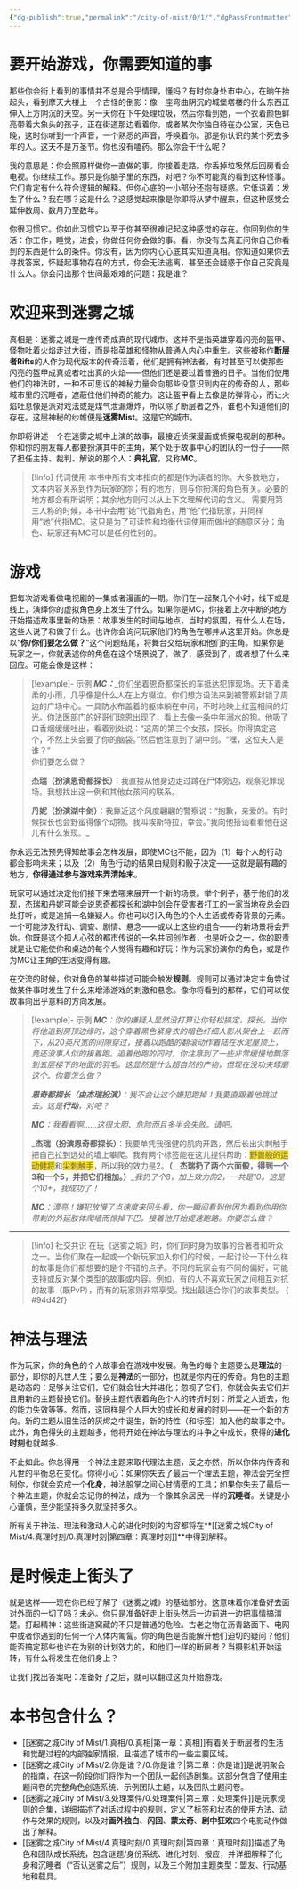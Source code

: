 ```yaml
---
{"dg-publish":true,"permalink":"/city-of-mist/0/1/","dgPassFrontmatter":true}
---
```


# **要开始游戏，你需要知道的事**

那些你会街上看到的事情并不总是合乎情理，懂吗？有时你身处市中心，在晌午抬起头，看到摩天大楼上一个古怪的倒影：像一座弯曲阴沉的城堡塔楼的什么东西正伸入上方阴沉的天空。另一天你在下午处理垃圾，然后你看到她，一个衣着颜色鲜亮带着大象头的孩子，正在街道那边看着你。或者某次你独自待在办公室，天色已晚，这时你听到一个声音，一个熟悉的声音，呼唤着你。那是你认识的某个死去多年的人。这天不是万圣节。你也没有嗑药。那么你会干什么呢？

我的意思是：你会照原样做你一直做的事。你接着走路。你丢掉垃圾然后回房看会电视。你继续工作。那只是你脑子里的东西，对吧？你不可能真的看到这种怪事。它们肯定有什么符合逻辑的解释。但你心底的一小部分还抱有疑惑。它低语着：发生了什么？我在哪？这是什么？这感觉起来像是你即将从梦中醒来，但这种感觉会延伸数周、数月乃至数年。

你很习惯它。你如此习惯它以至于你甚至很难记起这种感觉的存在。你回到你的生活：你工作，睡觉，进食，你做任何你会做的事。看，你没有去真正问你自己你看到的东西是什么的条件。你没有，因为你内心心底其实知道真相。你知道如果你去寻找答案，怀疑起事物存在的方式，你会无法逃离，甚至还会疑惑于你自己究竟是什么人。你会问出那个世间最艰难的问题：我是谁？

# 欢迎来到迷雾之城

真相是：迷雾之城是一座传奇成真的现代城市。这并不是指英雄穿着闪亮的盔甲、怪物吐着火焰走过大街，而是指英雄和怪物从普通人内心中重生。这些被称作**断层者Rifts**的人作为现代版本的传奇活着，他们是拥有神法者，有时甚至可以使那些闪亮的盔甲成真或者吐出真的火焰——但他们还是要过着普通的日子。当他们使用他们的神法时，一种不可思议的神秘力量会向那些没意识到内在的传奇的人，那些城市里的沉睡者，遮蔽住他们神奇的能力。这让盔甲看上去像是防弹背心，而让火焰吐息像是派对戏法或是煤气泄漏爆炸，所以除了断层者之外，谁也不知道他们的存在。这层神秘的纱帷便是**迷雾Mist**。这是它的城市。

你即将讲述一个在迷雾之城中上演的故事，最接近侦探漫画或侦探电视剧的那种。你和你的朋友每人都要扮演其中的主角，某个处于故事中心的团队的一份子——除了担任主持、裁判、解说的那个人：**典礼官**，又称**MC**。


>[!info] 代词使用
>本书中所有文本指向的都是作为读者的你。大多数地方，文本内容关系到作为玩家的你；有的地方，则与你扮演的角色有关。必要的地方都会有所说明；其余地方则可以从上下文理解代词的含义。
>需要用第三人称的时候，本书中会用“她”代指角色，用“他”代指玩家，并同样用“她”代指MC。这只是为了可读性和均衡代词使用而做出的随意区分；角色、玩家还有MC可以是任何性别的。

# 游戏

把每次游戏看做电视剧的一集或者漫画的一期。你们在一起聚几个小时，线下或是线上，演绎你的虚拟角色身上发生了什么。如果你是MC，你接着上次中断的地方开始描述故事里新的场景：故事发生的时间与地点，当时的氛围，有什么人在场，这些人说了和做了什么。也许你会询问玩家他们的角色在哪并从这里开始。你总是以“**你/你们要怎么做？**”这个问题结尾，将舞台交给玩家和他们的主角。如果你是玩家之一，你就表述你的角色在这个场景说了，做了，感受到了，或者想了什么来回应。可能会像是这样：

>[!example]- 示例
>**_MC：_**_你们坐着恩奇都探长的车抵达犯罪现场。天下着柔柔的小雨，几乎像是什么人在上方啜泣。你们想方设法来到被警察封锁了周边的广场中心。一具防水布盖着的躯体躺在中间，不时地映上红蓝相间的灯光。你法医部门的好哥们琼恩出现了，看上去像一条中年溺水的狗。他吸了口香烟缓缓吐出，看着别处说：“这周的第三个女孩，探长。你得搞定这个，不然上头会要了你的脑袋。”然后他注意到了湖中剑。“嘿，这位夫人是谁？”  
>你们要怎么做？
>
>**杰瑞（扮演恩奇都探长）**：我直接从他身边走过蹲在尸体旁边，观察犯罪现场。我想找出这一例和其他女孩间的联系。
>
>**丹妮（扮演湖中剑）**：我靠近这个风度翩翩的警察说：“抱歉，亲爱的。有时候探长也会野蛮得像个动物。我叫埃斯特拉，幸会。”我向他搭讪看看他在这儿有什么发现。_

你永远无法预先得知故事会怎样发展，即使MC也不能，因为（1）每个人的行动都会影响未来；以及（2）角色行动的结果由规则和骰子决定——这就是最有趣的地方，**你得通过参与游戏来弄清始末**。

玩家可以通过决定他们接下来去哪来展开一个新的场景。举个例子，基于他们的发现，杰瑞和丹妮可能会说恩奇都探长和湖中剑会在受害者打工的一家当地夜总会四处打听，或是追捕一名嫌疑人。你也可以引入角色的个人生活或传奇背景的元素。一个可能涉及行动、调查、剧情、悬念——或以上这些的组合——的新场景将会开始。你既是这个扣人心弦的都市传说的一名共同创作者，也是听众之一，你的职责就是让它能使你和桌边的每个人觉得有趣和好玩：作为玩家扮演你的角色，或是作为MC让主角的生活变得有趣。

在交流的时候，你对角色的某些描述可能会触发**规则**。规则可以通过决定主角尝试做某件事时发生了什么来增添游戏的刺激和悬念。像你将看到的那样，它们可以使故事向出乎意料的方向发展。

> [!example]- 示例
> _**MC**：你的嫌疑人显然没打算让你轻松搞定，探长。当你将他追到房顶边缘时，这个穿着黑色紧身衣的暗色纤细人影从架台上一跃而下，从20英尺宽的间隙穿过，接着以跑酷的翻滚动作着陆在水泥屋顶上，竟还没事人似的接着跑。追着他跑的同时，你注意到了一些非常缓慢地飘落到五层楼下的地面的羽毛。这显然是什么超自然的产物，但现在没功夫琢磨这个。你要怎么做？_
> 
> _**恩奇都探长（由杰瑞扮演）**：我不会让这个嫌犯跑掉！我要直跟着他跳过去。这是**行动**，对吧？_
> 
> _**MC**：我看看啊……这很大胆、危险而且多半会失败。请吧。_
> 
> _**杰瑞（扮演恩奇都探长）**：我要单凭我强健的肌肉开路，然后长出尖刺触手把自己拉到远处的墙上攀爬。我有两个标签能在这儿提供帮助：<span style="background:#ffe119">野兽般的运动健将</span>和<span style="background:#ffe119">尖刺触手</span>，所以我的效力是2。**（**__**杰瑞扔了两个六面骰，得到一个3和一个5，并把它们相加。）**__我扔了个8，加上效力的2，一共是10。这是个10+，我成功了！_
> 
> _**MC**：漂亮！嫌犯放慢了点速度来回头看，你一瞬间看到他因为看到你用你带刺的外延肢体爬墙而惊掉下巴。接着他开始提速跑路。你要怎么做？_

---

>[!info] 社交共识
>在玩《迷雾之城》时，你们同时身为故事的合著者和听众之一。当你们聚在一起或一个新玩家加入你们的时候，一起讨论一下什么样的故事是你们都想要的是个不错的点子。不同的玩家会有不同的偏好，可能支持或反对某个类型的故事或内容。例如，有的人不喜欢玩家之间相互对抗的故事（既PvP），而有的玩家则非常享受。找出最适合你们的故事类型。
{ #94d42f}


# 神法与理法

作为玩家，你的角色的个人故事会在游戏中发展。角色的每个主题要么是**理法**的一部分，即你的凡世人生；要么是**神法**的一部分，也就是你内在的传奇。角色的主题是动态的：足够关注它们，它们就会壮大并进化；忽视了它们，你就会失去它们并且用新的主题替换它们。替换主题代表着角色个人的转折时刻：所爱之人逝去，他的能力失效等等。然而，这同样是个人巨大的成长和发展的时刻——在一个新的方向。新的主题从旧生活的灰烬之中诞生，新的特性（和标签）加入他的故事之中。此外，角色得失的主题越多，他将开始在神法与理法的斗争之中成长，获得的**进化时刻**也就越多.

不止如此。你总得用一个神法主题来取代理法主题，反之亦然，所以你体内传奇和凡世的平衡总在变化。你得小心：如果你失去了最后一个理法主题，神法会完全控制你，你就会变成一个**化身**，神法股掌之间心甘情愿的工具；如果你失去了最后一个神法主题，你就会忘记你的神法，成为一个像其余居民一样的**沉睡者**。关键是小心谨慎，至少能坚持多久就坚持多久。
  
所有关于神法、理法和激动人心的进化时刻的内容都将在**[[迷雾之城City of Mist/4.真理时刻/0.真理时刻\|第四章：真理时刻]]**中得到解释。

# 是时候走上街头了

就是这样——现在你已经了解了《迷雾之城》的基础部分。这意味着你准备好去面对外面的一切了吗？未必。你只是准备好走上街头然后一边前进一边把事情搞清楚。打起精神：这些街道窝藏的不只是普通的危险。古老之物在沥青路面下、电网中或者你遇到的任何一个人体内匍匐。你的角色是否能解开他们迫切的疑问？他们能否搞定那些也许在为别的计划效力的，和他们一样的断层者？当摄影机开始运转，有什么将发生在他们身上？

让我们找出答案吧：准备好了之后，就可以翻过这页开始游戏。

# 本书包含什么？

- [[迷雾之城City of Mist/1.真相/0.真相\|第一章：真相]]有着关于断层者的生活和觉醒过程的内部独家情报，且描述了城市的一些主要区域。
- [[迷雾之城City of Mist/2.你是谁？/0.你是谁？\|第二章：你是谁]]是说明聚会的指南，在这一阶段你们将作为一个团队一起创造剧集。这部分包含了使用主题问卷的完整角色创造系统、示例团队主题，以及团队主题问卷。
- [[迷雾之城City of Mist/3.处理案件/0.处理案件\|第三章：处理案件]]是玩家规则的合集，详细描述了对话过程中的规则，定义了标签和状态的使用方法、动作与效果的规则，以及对**画外独白**、**闪回**、**蒙太奇**、**剧中狂欢**四个电影动作做出了解释。
- [[迷雾之城City of Mist/4.真理时刻/0.真理时刻\|第四章：真理时刻]]描述了角色和团队成长系统，包含谜题/身份系统、进化时刻、报应，并详细解释了化身和沉睡者（“否认迷雾之后”）规则，以及三个附加主题类型：盟友、行动基地和载具。